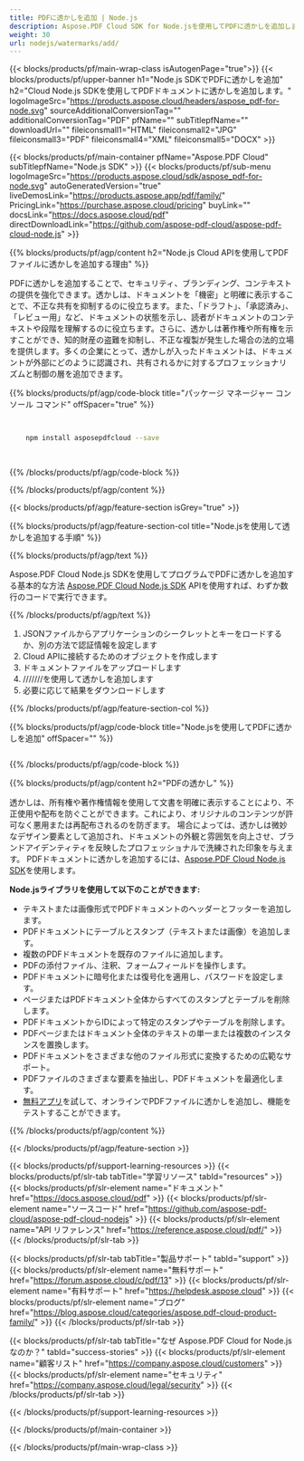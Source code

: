 ```yaml
---
title: PDFに透かしを追加 | Node.js
description: Aspose.PDF Cloud SDK for Node.jsを使用してPDFに透かしを追加します。テキストと画像の透かしをサポート。
weight: 30
url: nodejs/watermarks/add/
---
```


{{< blocks/products/pf/main-wrap-class isAutogenPage="true">}}
{{< blocks/products/pf/upper-banner h1="Node.js SDKでPDFに透かしを追加" h2="Cloud Node.js SDKを使用してPDFドキュメントに透かしを追加します。" logoImageSrc="https://products.aspose.cloud/headers/aspose_pdf-for-node.svg" sourceAdditionalConversionTag="" additionalConversionTag="PDF" pfName="" subTitlepfName="" downloadUrl="" fileiconsmall1="HTML" fileiconsmall2="JPG" fileiconsmall3="PDF" fileiconsmall4="XML" fileiconsmall5="DOCX" >}}

{{< blocks/products/pf/main-container pfName="Aspose.PDF Cloud" subTitlepfName="Node.js SDK" >}}
{{< blocks/products/pf/sub-menu logoImageSrc="https://products.aspose.cloud/sdk/aspose_pdf-for-node.svg"
autoGeneratedVersion="true"
liveDemosLink="https://products.aspose.app/pdf/family/" PricingLink="https://purchase.aspose.cloud/pricing" buyLink="" docsLink="https://docs.aspose.cloud/pdf"  directDownloadLink="https://github.com/aspose-pdf-cloud/aspose-pdf-cloud-node.js" >}}

{{% blocks/products/pf/agp/content h2="Node.js Cloud APIを使用してPDFファイルに透かしを追加する理由" %}}

PDFに透かしを追加することで、セキュリティ、ブランディング、コンテキストの提供を強化できます。透かしは、ドキュメントを「機密」と明確に表示することで、不正な共有を抑制するのに役立ちます。また、「ドラフト」、「承認済み」、「レビュー用」など、ドキュメントの状態を示し、読者がドキュメントのコンテキストや段階を理解するのに役立ちます。さらに、透かしは著作権や所有権を示すことができ、知的財産の盗難を抑制し、不正な複製が発生した場合の法的立場を提供します。多くの企業にとって、透かしが入ったドキュメントは、ドキュメントが外部にどのように認識され、共有されるかに対するプロフェッショナリズムと制御の層を追加できます。

{{% blocks/products/pf/agp/code-block title="パッケージ マネージャー コンソール コマンド" offSpacer="true" %}}

```bash

     
    npm install asposepdfcloud --save
     
     

```

{{% /blocks/products/pf/agp/code-block %}}

{{% /blocks/products/pf/agp/content %}}

{{< blocks/products/pf/agp/feature-section isGrey="true" >}}

{{% blocks/products/pf/agp/feature-section-col title="Node.jsを使用して透かしを追加する手順" %}}

{{% blocks/products/pf/agp/text %}}

Aspose.PDF Cloud Node.js SDKを使用してプログラムでPDFに透かしを追加する基本的な方法
[Aspose.PDF Cloud Node.js SDK](https://products.aspose.cloud/pdf/nodejs/)
APIを使用すれば、わずか数行のコードで実行できます。

{{% /blocks/products/pf/agp/text %}}

1. JSONファイルからアプリケーションのシークレットとキーをロードするか、別の方法で認証情報を設定します
1. Cloud APIに接続するためのオブジェクトを作成します
1. ドキュメントファイルをアップロードします
1. ///////を使用して透かしを追加します
1. 必要に応じて結果をダウンロードします

{{% /blocks/products/pf/agp/feature-section-col %}}


{{% blocks/products/pf/agp/code-block title="Node.jsを使用してPDFに透かしを追加" offSpacer="" %}}

```js


```

{{% /blocks/products/pf/agp/code-block %}}

{{% blocks/products/pf/agp/content h2="PDFの透かし" %}}

透かしは、所有権や著作権情報を使用して文書を明確に表示することにより、不正使用や配布を防ぐことができます。これにより、オリジナルのコンテンツが許可なく悪用または再配布されるのを防ぎます。
場合によっては、透かしは微妙なデザイン要素として追加され、ドキュメントの外観と雰囲気を向上させ、ブランドアイデンティティを反映したプロフェッショナルで洗練された印象を与えます。
PDFドキュメントに透かしを追加するには、[Aspose.PDF Cloud Node.js SDK](https://products.aspose.cloud/pdf/nodejs/)を使用します。

**Node.jsライブラリを使用して以下のことができます:**

+ テキストまたは画像形式でPDFドキュメントのヘッダーとフッターを追加します。
+ PDFドキュメントにテーブルとスタンプ（テキストまたは画像）を追加します。
+ 複数のPDFドキュメントを既存のファイルに追加します。
+ PDFの添付ファイル、注釈、フォームフィールドを操作します。
+ PDFドキュメントに暗号化または復号化を適用し、パスワードを設定します。
+ ページまたはPDFドキュメント全体からすべてのスタンプとテーブルを削除します。
+ PDFドキュメントからIDによって特定のスタンプやテーブルを削除します。
+ PDFページまたはドキュメント全体のテキストの単一または複数のインスタンスを置換します。
+ PDFドキュメントをさまざまな他のファイル形式に変換するための広範なサポート。
+ PDFファイルのさまざまな要素を抽出し、PDFドキュメントを最適化します。
+ [無料アプリ](https://products.aspose.app/pdf/watermark)を試して、オンラインでPDFファイルに透かしを追加し、機能をテストすることができます。

{{% /blocks/products/pf/agp/content %}}

{{< /blocks/products/pf/agp/feature-section >}}

{{< blocks/products/pf/support-learning-resources >}}
{{< blocks/products/pf/slr-tab tabTitle="学習リソース" tabId="resources" >}}
{{< blocks/products/pf/slr-element name="ドキュメント" href="https://docs.aspose.cloud/pdf" >}}
{{< blocks/products/pf/slr-element name="ソースコード" href="https://github.com/aspose-pdf-cloud/aspose-pdf-cloud-nodejs" >}}
{{< blocks/products/pf/slr-element name="API リファレンス" href="https://reference.aspose.cloud/pdf/" >}}
{{< /blocks/products/pf/slr-tab >}}

{{< blocks/products/pf/slr-tab tabTitle="製品サポート" tabId="support" >}}
{{< blocks/products/pf/slr-element name="無料サポート" href="https://forum.aspose.cloud/c/pdf/13" >}}
{{< blocks/products/pf/slr-element name="有料サポート" href="https://helpdesk.aspose.cloud" >}}
{{< blocks/products/pf/slr-element name="ブログ" href="https://blog.aspose.cloud/categories/aspose.pdf-cloud-product-family/" >}}
{{< /blocks/products/pf/slr-tab >}}

{{< blocks/products/pf/slr-tab tabTitle="なぜ Aspose.PDF Cloud for Node.js なのか？" tabId="success-stories" >}}
{{< blocks/products/pf/slr-element name="顧客リスト" href="https://company.aspose.cloud/customers" >}}
{{< blocks/products/pf/slr-element name="セキュリティ" href="https://company.aspose.cloud/legal/security" >}}
{{< /blocks/products/pf/slr-tab >}}

{{< /blocks/products/pf/support-learning-resources >}}

<!-- aboutfile Ends -->

{{< /blocks/products/pf/main-container >}}

{{< /blocks/products/pf/main-wrap-class >}}



